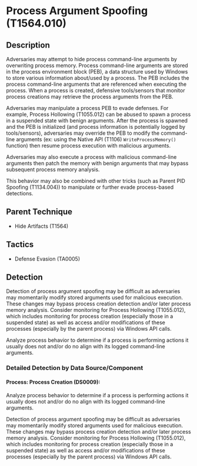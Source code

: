 # Process Argument Spoofing (T1564.010)

## Description
Adversaries may attempt to hide process command-line arguments by overwriting process memory. Process command-line arguments are stored in the process environment block (PEB), a data structure used by Windows to store various information about/used by a process. The PEB includes the process command-line arguments that are referenced when executing the process. When a process is created, defensive tools/sensors that monitor process creations may retrieve the process arguments from the PEB.

Adversaries may manipulate a process PEB to evade defenses. For example, Process Hollowing (T1055.012) can be abused to spawn a process in a suspended state with benign arguments. After the process is spawned and the PEB is initialized (and process information is potentially logged by tools/sensors), adversaries may override the PEB to modify the command-line arguments (ex: using the Native API (T1106) ```WriteProcessMemory()``` function) then resume process execution with malicious arguments.

Adversaries may also execute a process with malicious command-line arguments then patch the memory with benign arguments that may bypass subsequent process memory analysis.

This behavior may also be combined with other tricks (such as Parent PID Spoofing (T1134.004)) to manipulate or further evade process-based detections.

## Parent Technique
- Hide Artifacts (T1564)

## Tactics
- Defense Evasion (TA0005)

## Detection
Detection of process argument spoofing may be difficult as adversaries may momentarily modify stored arguments used for malicious execution. These changes may bypass process creation detection and/or later process memory analysis. Consider monitoring for Process Hollowing (T1055.012), which includes monitoring for process creation (especially those in a suspended state) as well as access and/or modifications of these processes (especially by the parent process) via Windows API calls.

Analyze process behavior to determine if a process is performing actions it usually does not and/or do no align with its logged command-line arguments.

### Detailed Detection by Data Source/Component
#### Process: Process Creation (DS0009): 
Analyze process behavior to determine if a process is performing actions it usually does not and/or do no align with its logged command-line arguments.

Detection of process argument spoofing may be difficult as adversaries may momentarily modify stored arguments used for malicious execution. These changes may bypass process creation detection and/or later process memory analysis. Consider monitoring for Process Hollowing (T1055.012), which includes monitoring for process creation (especially those in a suspended state) as well as access and/or modifications of these processes (especially by the parent process) via Windows API calls.

